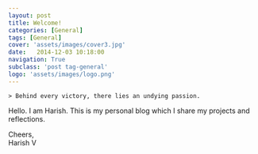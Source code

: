 ```yaml
---
layout: post
title: Welcome!
categories: [General]
tags: [General]
cover: 'assets/images/cover3.jpg'
date:   2014-12-03 10:18:00
navigation: True
subclass: 'post tag-general'
logo: 'assets/images/logo.png'
---
```


    > Behind every victory, there lies an undying passion.

Hello. I am Harish. This is my personal blog which I share my projects and reflections.

Cheers, <br>
Harish V